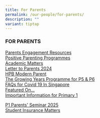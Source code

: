 ```yaml
---
title: For Parents
permalink: /our-people/for-parents/
description: ""
variant: tiptap
---
```

<h3>FOR PARENTS</h3>
<p><a href="/our-people/for-parents/Parents-Engagement-Resources/overview" rel="noopener noreferrer nofollow" target="_blank">Parents Engagement Resources</a> 
<br><a href="/our-people/for-parents/Positive-Parenting-Programmes/overview" rel="noopener noreferrer nofollow" target="_blank">Positive Parenting Programmes</a>
<br><a href="/our-people/for-parents/Academic-Matters/overview" rel="noopener noreferrer nofollow" target="_blank">Academic Matters</a>
<br><a href="/our-people/for-parents/letter-to-parents/" rel="noopener noreferrer nofollow" target="_blank">Letter to Parents 2024</a>
<br><a href="/our-people/for-parents/HPB-modern-parent" rel="noopener noreferrer nofollow" target="_blank">HPB Modern Parent</a>
<br><a href="/our-people/for-parents/growing-years" rel="noopener noreferrer nofollow" target="_blank">The Growing Years Programme for P5 &amp; P6</a>
<br><a href="/our-people/for-parents/covid-19-faqs" rel="noopener noreferrer nofollow" target="_blank">FAQs for Covid 19 In Singapore</a>
<br><a href="/our-people/for-parents/featured-on" rel="noopener noreferrer nofollow" target="_blank">Featured On...</a>
<br><a href="/our-people/for-parents/impt-info-p1" rel="noopener noreferrer nofollow" target="_blank">Important Information for Primary 1</a>
</p>
<p><a href="https://drive.google.com/drive/folders/1tVmITLNIBxtlabMlFXA7-Bikwymqdlde?usp=drive_link" rel="noopener nofollow" target="_blank">P1 Parents' Seminar 2025</a>
<br><a href="/for-parents/Student-Insurance-Matters/" rel="noopener noreferrer nofollow" target="_blank">Student Insurance Matters</a>
</p>